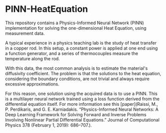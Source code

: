 # PINN-HeatEquation

This repository contains a Physics-Informed Neural Network (PINN) implementation for solving the one-dimensional Heat Equation, using measurement data. 

A typical experience in a physics teaching lab is the study of heat transfer in a copper rod. In this setup, a constant power is applied at one end using a function generator, and a series of thermocouples measure the temperature along the rod. 

With this data, the most common analysis is to estimate the material's diffusivity coefficient. The problem is that the solutions to the heat equation, considering the boundary conditions, are not trivial and always require excessive approximations.

For this reason, one solution using the acquired data is to use a PINN. This is a multilayer neural network trained using a loss function derived from the differential equation itself. For more information see this [paper](Raissi, M., P. Perdikaris, and G. E. Karniadakis. “Physics-Informed Neural Networks: A Deep Learning Framework for Solving Forward and Inverse Problems Involving Nonlinear Partial Differential Equations.” Journal of Computational Physics 378 (February 1, 2019): 686–707.).




